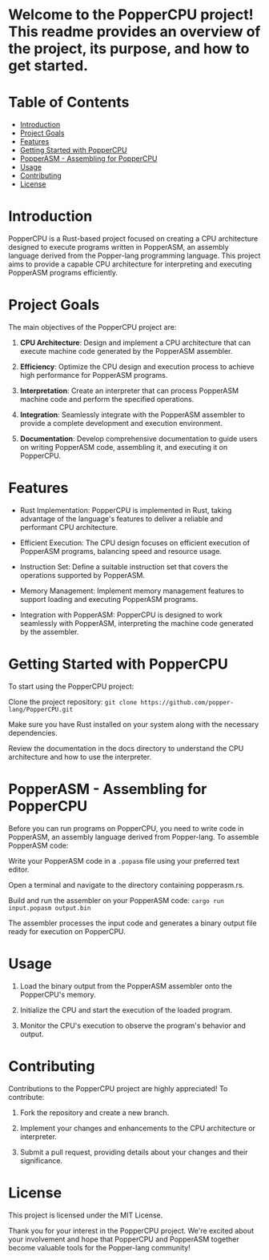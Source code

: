 # Welcome to the PopperCPU project! This readme provides an overview of the project, its purpose, and how to get started.

# Table of Contents
- [Introduction](#introduction)
- [Project Goals](#projects-goals)
- [Features](#features)
- [Getting Started with PopperCPU](getting-started-with-poppercpu)
- [PopperASM - Assembling for PopperCPU](#popperasm---assembling-for-poppercpu)
- [Usage](#usage)
- [Contributing](#contributing)
- [License](#license)
# Introduction
PopperCPU is a Rust-based project focused on creating a CPU architecture designed to execute programs written in PopperASM, an assembly language derived from the Popper-lang programming language. This project aims to provide a capable CPU architecture for interpreting and executing PopperASM programs efficiently.

# Project Goals
The main objectives of the PopperCPU project are:

1. **CPU Architecture**: Design and implement a CPU architecture that can execute machine code generated by the PopperASM assembler.

2. **Efficiency**: Optimize the CPU design and execution process to achieve high performance for PopperASM programs.

3. **Interpretation**: Create an interpreter that can process PopperASM machine code and perform the specified operations.

4. **Integration**: Seamlessly integrate with the PopperASM assembler to provide a complete development and execution environment.

5. **Documentation**: Develop comprehensive documentation to guide users on writing PopperASM code, assembling it, and executing it on PopperCPU.

# Features
 - Rust Implementation: PopperCPU is implemented in Rust, taking advantage of the language's features to deliver a reliable and performant CPU architecture.

 - Efficient Execution: The CPU design focuses on efficient execution of PopperASM programs, balancing speed and resource usage.

 - Instruction Set: Define a suitable instruction set that covers the operations supported by PopperASM.

 - Memory Management: Implement memory management features to support loading and executing PopperASM programs.

 - Integration with PopperASM: PopperCPU is designed to work seamlessly with PopperASM, interpreting the machine code generated by the assembler.

# Getting Started with PopperCPU
To start using the PopperCPU project:

Clone the project repository: `git clone https://github.com/popper-lang/PopperCPU.git`

Make sure you have Rust installed on your system along with the necessary dependencies.

Review the documentation in the docs directory to understand the CPU architecture and how to use the interpreter.

# PopperASM - Assembling for PopperCPU
Before you can run programs on PopperCPU, you need to write code in PopperASM, an assembly language derived from Popper-lang. To assemble PopperASM code:

Write your PopperASM code in a `.popasm` file using your preferred text editor.

Open a terminal and navigate to the directory containing popperasm.rs.

Build and run the assembler on your PopperASM code: `cargo run input.popasm output.bin`

The assembler processes the input code and generates a binary output file ready for execution on PopperCPU.

# Usage
1. Load the binary output from the PopperASM assembler onto the PopperCPU's memory.

2. Initialize the CPU and start the execution of the loaded program.

3. Monitor the CPU's execution to observe the program's behavior and output.

# Contributing
Contributions to the PopperCPU project are highly appreciated! To contribute:

1. Fork the repository and create a new branch.

2. Implement your changes and enhancements to the CPU architecture or interpreter.

3. Submit a pull request, providing details about your changes and their significance.

# License
This project is licensed under the MIT License.



Thank you for your interest in the PopperCPU project. We're excited about your involvement and hope that PopperCPU and PopperASM together become valuable tools for the Popper-lang community!


